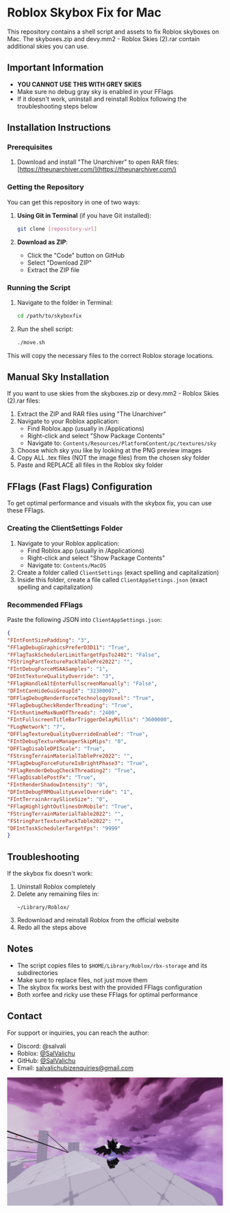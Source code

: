 # Roblox Skybox Fix for Mac

This repository contains a shell script and assets to fix Roblox skyboxes on Mac. The skyboxes.zip and devy.mm2 - Roblox Skies (2).rar contain additional skies you can use.

## Important Information

- **YOU CANNOT USE THIS WITH GREY SKIES**
- Make sure no debug gray sky is enabled in your FFlags
- If it doesn't work, uninstall and reinstall Roblox following the troubleshooting steps below

## Installation Instructions

### Prerequisites

1. Download and install "The Unarchiver" to open RAR files: [https://theunarchiver.com/](https://theunarchiver.com/)

### Getting the Repository

You can get this repository in one of two ways:

1. **Using Git in Terminal** (if you have Git installed):
   ```bash
   git clone [repository-url]
   ```

2. **Download as ZIP**:
   - Click the "Code" button on GitHub
   - Select "Download ZIP"
   - Extract the ZIP file

### Running the Script

1. Navigate to the folder in Terminal:
   ```bash
   cd /path/to/skyboxfix
   ```
   
2. Run the shell script:
   ```bash
   ./move.sh
   ```

This will copy the necessary files to the correct Roblox storage locations.

## Manual Sky Installation

If you want to use skies from the skyboxes.zip or devy.mm2 - Roblox Skies (2).rar files:

1. Extract the ZIP and RAR files using "The Unarchiver"
2. Navigate to your Roblox application:
   - Find Roblox.app (usually in /Applications)
   - Right-click and select "Show Package Contents"
   - Navigate to: `Contents/Resources/PlatformContent/pc/textures/sky`
3. Choose which sky you like by looking at the PNG preview images
4. Copy ALL .tex files (NOT the image files) from the chosen sky folder
5. Paste and REPLACE all files in the Roblox sky folder

## FFlags (Fast Flags) Configuration

To get optimal performance and visuals with the skybox fix, you can use these FFlags.

### Creating the ClientSettings Folder

1. Navigate to your Roblox application:
   - Find Roblox.app (usually in /Applications)
   - Right-click and select "Show Package Contents"
   - Navigate to: `Contents/MacOS`
2. Create a folder called `ClientSettings` (exact spelling and capitalization)
3. Inside this folder, create a file called `ClientAppSettings.json` (exact spelling and capitalization)

### Recommended FFlags

Paste the following JSON into `ClientAppSettings.json`:

```json
{
"FIntFontSizePadding": "3",
"FFlagDebugGraphicsPreferD3D11": "True",
"FFlagTaskSchedulerLimitTargetFpsTo2402": "False",
"FStringPartTexturePackTablePre2022": "",
"FIntDebugForceMSAASamples": "1",
"DFIntTextureQualityOverride": "3",
"FFlagHandleAltEnterFullscreenManually": "False",
"DFIntCanHideGuiGroupId": "32380007",
"DFFlagDebugRenderForceTechnologyVoxel": "True",
"FFlagDebugCheckRenderThreading": "True",
"FIntRuntimeMaxNumOfThreads": "2400",
"FIntFullscreenTitleBarTriggerDelayMillis": "3600000",
"FLogNetwork": "7",
"DFFlagTextureQualityOverrideEnabled": "True",
"FIntDebugTextureManagerSkipMips": "0",
"DFFlagDisableDPIScale": "True",
"FStringTerrainMaterialTablePre2022": "",
"FFlagDebugForceFutureIsBrightPhase3": "True",
"FFlagRenderDebugCheckThreading2": "True",
"FFlagDisablePostFx": "True",
"FIntRenderShadowIntensity": "0",
"DFIntDebugFRMQualityLevelOverride": "1",
"FIntTerrainArraySliceSize": "0",
"FFlagHighlightOutlinesOnMobile": "True",
"FStringTerrainMaterialTable2022": "",
"FStringPartTexturePackTable2022": "",
"DFIntTaskSchedulerTargetFps": "9999"
}
```

## Troubleshooting

If the skybox fix doesn't work:

1. Uninstall Roblox completely
2. Delete any remaining files in:
   ```
   ~/Library/Roblox/
   ```
3. Redownload and reinstall Roblox from the official website
4. Redo all the steps above

## Notes

- The script copies files to `$HOME/Library/Roblox/rbx-storage` and its subdirectories
- Make sure to replace files, not just move them
- The skybox fix works best with the provided FFlags configuration
- Both xorfee and ricky use these FFlags for optimal performance

## Contact

For support or inquiries, you can reach the author:
- Discord: @salvali
- Roblox: [@SalValichu](https://www.roblox.com/users/profile?username=SalValichu)
- GitHub: [@SalValichu](https://github.com/SalValichu)
- Email: salvalichubizenquiries@gmail.com

![Example](Example.png)